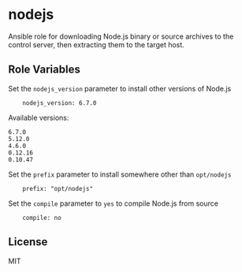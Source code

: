 nodejs
=========

Ansible role for downloading Node.js binary or source archives to the control server, then extracting them to the target host.

Role Variables
--------------
Set the ```nodejs_version``` parameter to install other versions of Node.js

        nodejs_version: 6.7.0
        
Available versions:

    6.7.0
    5.12.0
    4.6.0
    0.12.16
    0.10.47

Set the ```prefix``` parameter to install somewhere other than ```opt/nodejs```

        prefix: "opt/nodejs"

Set the ```compile``` parameter to ```yes``` to compile Node.js from source

        compile: no
        
License
-------

MIT


